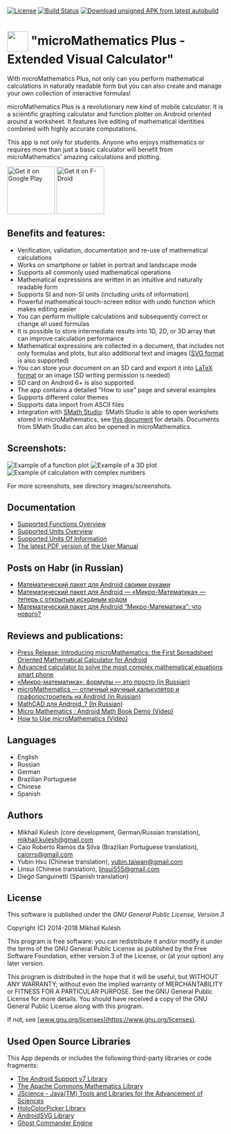 [![License](https://img.shields.io/badge/license-GNU_GPLv3-orange.svg)](https://github.com/mkulesh/microMathematics/blob/master/LICENSE) [![Build Status](https://travis-ci.org/mkulesh/microMathematics.svg?branch=master)](https://travis-ci.org/mkulesh/microMathematics) [![Download unsigned APK from latest autobuild](https://img.shields.io/badge/APK-autobuild-blue.svg)](https://github.com/mkulesh/microMathematics/raw/autobuild/autobuild/microMathematics-v2.20.2-debug.apk)

# <img src="https://github.com/mkulesh/microMathematics/blob/master/images/icon.png" align="center" height="48" width="48"> "microMathematics Plus - Extended Visual Calculator"

With microMathematics Plus, not only can you perform mathematical calculations in naturally readable form but you can also create and manage your own collection of interactive formulas!

microMathematics Plus is a revolutionary new kind of mobile calculator. It is a scientific graphing calculator and function plotter on Android oriented around a worksheet. It features live editing of mathematical identities combined with highly accurate computations.

This app is not only for students. Anyone who enjoys mathematics or requires more than just a basic calculator will benefit from microMathematics' amazing calculations and plotting.

[<img src="https://play.google.com/intl/en_us/badges/images/generic/en_badge_web_generic.png"
      alt="Get it on Google Play" height="110">](https://play.google.com/store/apps/details?id=com.mkulesh.micromath.plus)
[<img src="https://gitlab.com/fdroid/artwork/raw/master/badge/get-it-on.png"
      alt="Get it on F-Droid" height="110">](https://f-droid.org/packages/com.mkulesh.micromath.plus)

## Benefits and features:

* Verification, validation, documentation and re-use of mathematical calculations
* Works on smartphone or tablet in portrait and landscape mode
* Supports all commonly used mathematical operations
* Mathematical expressions are written in an intuitive and naturally readable form
* Supports SI and non-SI units (including units of information)
* Powerful mathematical touch-screen editor with undo function which makes editing easier
* You can perform multiple calculations and subsequently correct or change all used formulas
* It is possible to store intermediate results into 1D, 2D, or 3D array that can improve calculation performance
* Mathematical expressions are collected in a document, that includes not only formulas and plots, but also additional text and images ([SVG format](https://en.wikipedia.org/wiki/Scalable_Vector_Graphics) is also supported)
* You can store your document on an SD card and export it into [LaTeX format](https://www.latex-project.org/) or an image (SD writing permission is needed)
* SD card on Android 6+ is also supported
* The app contains a detailed "How to use" page and several examples
* Supports different color themes
* Supports data import from ASCII files
* Integration with [SMath Studio](https://en.smath.info): SMath Studio is able to open workshets stored in microMathematics, see [this document](https://github.com/mkulesh/microMathematics/wiki/Integration-with-SMath-Studio) for details. Documents from SMath Studio can also be opened in microMathematics.

## Screenshots:

![Example of a function plot](https://github.com/mkulesh/microMathematics/blob/master/images/screenshots/rayleigh_wave.png)
![Example of a 3D plot](https://github.com/mkulesh/microMathematics/blob/master/images/screenshots/valentine.png)
![Example of calculation with complex numbers](https://github.com/mkulesh/microMathematics/blob/master/images/screenshots/fourie_transform.png)

For more screenshots, see directory images/screenshots.

## Documentation
* [Supported Functions Overview](http://htmlpreview.github.io/?https://github.com/mkulesh/microMathematics/blob/master/doc/html/functions_overview.html)
* [Supported Units Overview](http://htmlpreview.github.io/?https://github.com/mkulesh/microMathematics/blob/master/doc/html/units_overview.html)
* [Supported Units Of Information](http://htmlpreview.github.io/?https://github.com/mkulesh/microMathematics/blob/master/doc/html/units_of_information.html)
* [The latest PDF version of the User Manual](https://docs.google.com/viewer?url=https://github.com/mkulesh/microMathematics/raw/supplement/doc/microMathematics-v2.20.0.pdf)

## Posts on Habr (in Russian)

* [Математический пакет для Android своими руками](https://habr.com/post/250727/)
* [Математический пакет для Android — «Микро-Математика» — теперь с открытым исходным кодом](https://habr.com/post/334670/)
* [Математический пакет для Android “Микро-Математика”: что нового?](https://habr.com/post/350286/)

## Reviews and publications:

* [Press Release: Introducing microMathematics: the First Spreadsheet Oriented Mathematical Calculator for Android](http://www.androidappsreview.com/2014/09/29/micro-mathematics-press-release/)
* [Advanced calculator to solve the most complex mathematical equations smart phone](http://mn1professional.blogspot.de/2015/12/advanced-calculator-to-solve-most.html)
* [«Микро-математика»: формулы — это просто (in Russian)](http://4pda.ru/2015/09/01/241701/)
* [microMathematics — отличный научный калькулятор и графопостроитель на Android (in Russian)](https://lifehacker.ru/2015/10/21/micro-mathematics/)
* [MathCAD для Android..? (In Russian)](http://svchushki.blogspot.de/2017/04/mathcad-android.html)
* [Micro Mathematics : Android Math Book Demo (Video)](https://www.youtube.com/watch?v=eUzF1gXd6rc&feature=player_embedded)
* [How to Use microMathematics (Video)](https://www.youtube.com/watch?v=-gS3lz6Ijdc&feature=player_embedded)

## Languages

* English
* Russian
* German
* Brazilian Portuguese
* Chinese
* Spanish

## Authors

* Mikhail Kulesh (core development, German/Russian translation), mikhail.kulesh@gmail.com
* Caio Roberto Ramos da Silva (Brazilian Portuguese translation), caiorrs@gmail.com
* Yubin Hsu (Chinese translation), yubin.taiwan@gmail.com
* Linsui (Chinese translation), linsui555@gmail.com
* Diego Sanguinetti (Spanish translation)

## License

This software is published under the *GNU General Public License, Version 3*

Copyright (C) 2014-2018 Mikhail Kulesh

This program is free software: you can redistribute it and/or modify it under the terms of the GNU General Public License as published by the Free Software Foundation, either version 3 of the License, or (at your option) any later version.

This program is distributed in the hope that it will be useful, but WITHOUT ANY WARRANTY; without even the implied warranty of MERCHANTABILITY or FITNESS FOR A PARTICULAR PURPOSE.  See the GNU General Public License for more details. You should have received a copy of the GNU General Public License along with this program.

If not, see [www.gnu.org/licenses](https://www.gnu.org/licenses).

## Used Open Source Libraries

This App depends or includes the following third-party libraries or code fragments:
* [The Android Support v7 Library](https://developer.android.com/topic/libraries/support-library/packages.html)
* [The Apache Commons Mathematics Library](https://commons.apache.org/proper/commons-math)
* [JScience - Java(TM) Tools and Libraries for the Advancement of Sciences](http://jscience.org)
* [HoloColorPicker Library](https://github.com/LarsWerkman/HoloColorPicker)
* [AndroidSVG Library](https://github.com/BigBadaboom/androidsvg)
* [Ghost Commander Engine](https://sourceforge.net/projects/ghostcommander)
